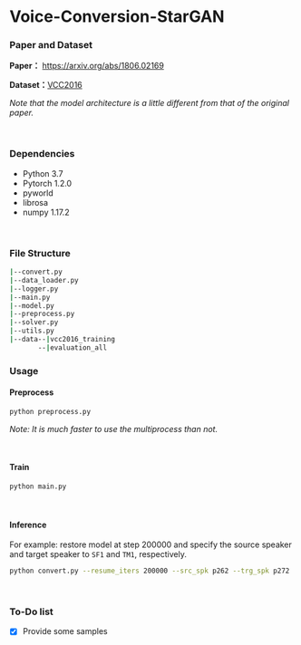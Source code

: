 # Voice-Conversion-StarGAN
### Paper and Dataset

**Paper：** https://arxiv.org/abs/1806.02169 

**Dataset：**[VCC2016](https://datashare.is.ed.ac.uk/handle/10283/2211)

*Note that the model architecture is a little different from that of the original paper.*

<br/>

### Dependencies

* Python 3.7
* Pytorch 1.2.0
* pyworld
* librosa
* numpy 1.17.2

<br/>

### File Structure

```bash
|--convert.py
|--data_loader.py
|--logger.py
|--main.py
|--model.py
|--preprocess.py
|--solver.py
|--utils.py
|--data--|vcc2016_training
       --|evaluation_all
```



### Usage

#### Preprocess

```bash
python preprocess.py 
```

*Note: It is much faster to use the multiprocess than not.*

<br/>

#### Train

```bash
python main.py
```

<br/>

#### Inference

For example: restore model at step 200000 and specify the source speaker and target speaker to `SF1` and `TM1`, respectively.

```bash
python convert.py --resume_iters 200000 --src_spk p262 --trg_spk p272
```

<br/>

### To-Do list

- [x] Provide some samples

